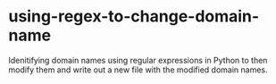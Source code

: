 # using-regex-to-change-domain-name
Idenitifying domain names using regular expressions in Python to then modify them and write out a new file with the modified domain names.
